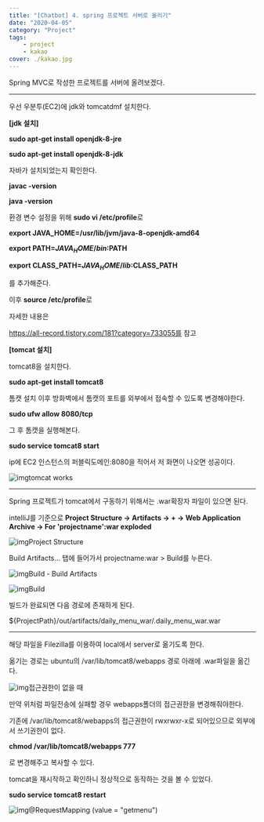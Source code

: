 ```yaml
---
title: "[Chatbot] 4. spring 프로젝트 서버로 올리기"
date: "2020-04-05"
category: "Project"
tags:
    - project
    - kakao
cover: ./kakao.jpg
---
```



Spring MVC로 작성한 프로젝트를 서버에 올려보겠다.

------

우선 우분투(EC2)에 jdk와 tomcatdmf 설치한다.



**[jdk 설치]**

**sudo apt-get install openjdk-8-jre**

**sudo apt-get install openjdk-8-jdk**



자바가 설치되었는지 확인한다.

**javac -version**

**java -version**



환경 변수 설정을 위해 **sudo vi /etc/profile**로

**export JAVA_HOME=/usr/lib/jvm/java-8-openjdk-amd64**

**export PATH=$JAVA_HOME/bin:$PATH**

**export CLASS_PATH=$JAVA_HOME/lib:$CLASS_PATH**

를 추가해준다.



이후 **source /etc/profile**로 



자세한 내용은

https://all-record.tistory.com/181?category=733055를 참고



**[tomcat 설치]**

tomcat8을 설치한다.

**sudo apt-get install tomcat8**



톰캣 설치 이후 방화벽에서 톰캣의 포트를 외부에서 접속할 수 있도록 변경해야한다.

**sudo ufw allow 8080/tcp**



그 후 톰캣을 실행해본다.

**sudo service tomcat8 start**



ip에 EC2 인스턴스의 퍼블릭도메인:8080을 적어서 저 화면이 나오면 성공이다.

![img](https://blog.kakaocdn.net/dn/dktjEC/btqDbEs2MUS/lbkdarog2c52kp2JkGcNB0/img.png)tomcat works

------

Spring 프로젝트가 tomcat에서 구동하기 위해서는 .war확장자 파일이 있으면 된다.

intelliJ를 기준으로 **Project Structure -> Artifacts -> + -> Web Application Archive -> For 'projectname':war exploded**



![img](https://blog.kakaocdn.net/dn/bAXab5/btqDeUgK6Is/gEBbiCG1E0gpjGlsyNCAkk/img.png)Project Structure

Build Artifacts... 탭에 들어가서 projectname:war > Build를 누른다.

![img](https://blog.kakaocdn.net/dn/dzHVBo/btqDcyso3TC/KQAxIqXAnUkjyE801OWCbk/img.png)Build - Build Artifacts

![img](https://blog.kakaocdn.net/dn/efRkwP/btqDcyTul0d/EyMJMZEKMg2E7FkkAR0HpK/img.png)Build

빌드가 완료되면 다음 경로에 존재하게 된다.

${ProjectPath}/out/artifacts/daily_menu_war/.daily_menu_war.war

------

해당 파일을 Filezilla를 이용하여 local에서 server로 옮기도록 한다.

옮기는 경로는 ubuntu의 /var/lib/tomcat8/webapps 경로 아래에 .war파일을 옮긴다.

![img](https://blog.kakaocdn.net/dn/EjeZD/btqDc36O5r6/HAP5Dd0m2EhSt0s5BgOmMk/img.png)접근권한이 없을 때

만약 위처럼 파일전송에 실패할 경우 webapps폴더의 접근권한을 변경해줘야한다.

기존에 /var/lib/tomcat8/webapps의 접근권한이 rwxrwxr-x로 되어있으므로 외부에서 쓰기권한이 없다.

**chmod /var/lib/tomcat8/webapps 777**

로 변경해주고 복사할 수 있다.





tomcat을 재시작하고 확인하니 정상적으로 동작하는 것을 볼 수 있었다.

**sudo service tomcat8 restart**

![img](https://blog.kakaocdn.net/dn/cT25FH/btqDeJmeKLj/bKtUV9SnuKh8i9ZE969Dc0/img.png)@RequestMapping (value = "getmenu")